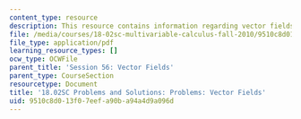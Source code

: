 ```yaml
---
content_type: resource
description: This resource contains information regarding vector fields.
file: /media/courses/18-02sc-multivariable-calculus-fall-2010/9510c8d013f07eefa90ba94a4d9a096d_MIT18_02SC_pb_56_comb.pdf
file_type: application/pdf
learning_resource_types: []
ocw_type: OCWFile
parent_title: 'Session 56: Vector Fields'
parent_type: CourseSection
resourcetype: Document
title: '18.02SC Problems and Solutions: Problems: Vector Fields'
uid: 9510c8d0-13f0-7eef-a90b-a94a4d9a096d
---
```

